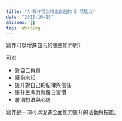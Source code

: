 ```yaml
---
title: "A-寫作可以增進自己的 5 項能力"
date: "2022-10-19"
aliases: []
tags: Writing
---
```


寫作可以增進自己的哪些能力呢?

可以
- 對自己負責
- 擁抱未知
- 提升對自己的紀律與信任
- 提升生產力與每日習慣
- 釐清想法與心思

寫作是一項可以促進全面能力提升的活動與技能。
